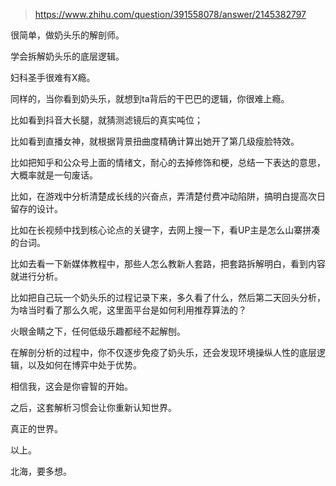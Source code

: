 > https://www.zhihu.com/question/391558078/answer/2145382797





很简单，做奶头乐的解剖师。

学会拆解奶头乐的底层逻辑。

妇科圣手很难有X瘾。

同样的，当你看到奶头乐，就想到ta背后的干巴巴的逻辑，你很难上瘾。

比如看到抖音大长腿，就猜测滤镜后的真实吨位；

比如看到直播女神，就根据背景扭曲度精确计算出她开了第几级瘦脸特效。

比如把知乎和公众号上面的情绪文，耐心的去掉修饰和梗，总结一下表达的意思，大概率就是一句废话。

比如，在游戏中分析清楚成长线的兴奋点，弄清楚付费冲动陷阱，搞明白提高次日留存的设计。

比如在长视频中找到核心论点的关键字，去网上搜一下，看UP主是怎么山寨拼凑的台词。

比如去看一下新媒体教程中，那些人怎么教新人套路，把套路拆解明白，看到内容就进行分析。

比如把自己玩一个奶头乐的过程记录下来，多久看了什么，然后第二天回头分析，为啥当时看了那么久呢，这里面平台是如何利用推荐算法的？

火眼金睛之下，任何低级乐趣都经不起解刨。

在解剖分析的过程中，你不仅逐步免疫了奶头乐，还会发现环境操纵人性的底层逻辑，以及如何在博弈中处于优势。

相信我，这会是你睿智的开始。

之后，这套解析习惯会让你重新认知世界。

真正的世界。

以上。

北海，要多想。




